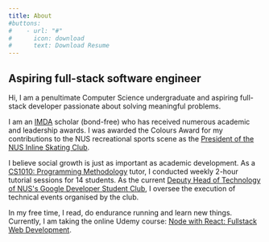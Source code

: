 ```yaml
---
title: About
#buttons:
#    - url: "#"
#      icon: download
#      text: Download Resume
---
```


## Aspiring full-stack software engineer

Hi, I am a penultimate Computer Science undergraduate and aspiring full-stack developer passionate about solving meaningful problems.

I am an [IMDA](https://www.imda.gov.sg) scholar (bond-free) who has received numerous academic and leadership awards. I was awarded the Colours Award for my contributions to the NUS recreational sports scene as the [President of the NUS Inline Skating Club](https://www.instagram.com/nusskating/?hl=en).

I believe social growth is just as important as academic development. As a [CS1010: Programming Methodology](https://nusmods.com/modules/CS1010/programming-methodology) tutor, I conducted weekly 2-hour tutorial sessions for 14 students. As the current [Deputy Head of Technology of NUS's Google Developer Student Club](https://sites.google.com/view/dscnus/), I oversee the execution of technical events organised by the club.

In my free time, I read, do endurance running and learn new things. Currently, I am taking the online Udemy course: [Node with React: Fullstack Web Development](https://www.udemy.com/share/101WPmCEoceF5UQ3g=/).
